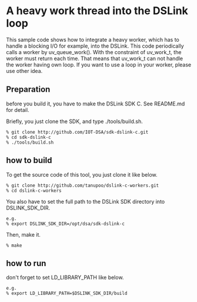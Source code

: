 A heavy work thread into the DSLink loop
========================================

This sample code shows how to integrate a heavy worker,
which has to handle a blocking I/O for example, into the DSLink.
This code periodically calls a worker by uv_queue_work().
With the constraint of uv_work_t, the worker must return each time.
That means that uv_work_t can not handle the worker having own loop.
If you want to use a loop in your worker, please use other idea.

## Preparation

before you build it, you have to make the DSLink SDK C.
See README.md for detail.

Briefly, you just clone the SDK, and type ./tools/build.sh.

    % git clone http://github.com/IOT-DSA/sdk-dslink-c.git
    % cd sdk-dslink-c
    % ./tools/build.sh

## how to build

To get the source code of this tool, you just clone it like below.

    % git clone http://github.com/tanupoo/dslink-c-workers.git
    % cd dslink-c-workers

You also have to set the full path to the DSLink SDK directory
into DSLINK_SDK_DIR.

    e.g.
    % export DSLINK_SDK_DIR=/opt/dsa/sdk-dslink-c

Then, make it.

    % make

## how to run

don't forget to set LD_LIBRARY_PATH like below.

    e.g.
    % export LD_LIBRARY_PATH=$DSLINK_SDK_DIR/build

